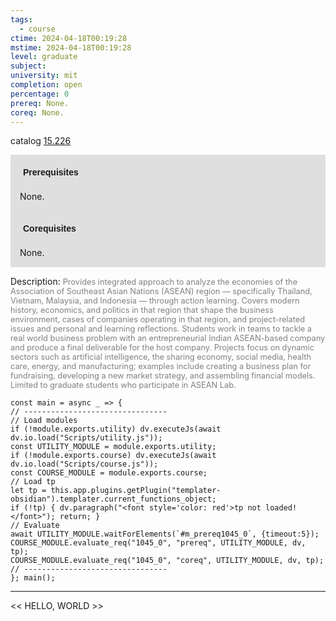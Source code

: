 ```yaml
---
tags:
  - course
ctime: 2024-04-18T00:19:28
mstime: 2024-04-18T00:19:28
level: graduate
subject: 
university: mit
completion: open
percentage: 0
prereq: None.
coreq: None.
---
```


catalog [15.226](http://student.mit.edu/catalog/m15a.html#15.226)

<span style="display: block; padding: 15px; background-color: rgb(100, 100, 100, 0.2);"><font id="m_prereq1045_0" style="display: block; font-family: Arial, sans-serif; font-weight: bold; padding: 5px">Prerequisites</font><br><span id="prereq1045_0">None.</span></span>
<span style="display: block; padding: 15px; background-color: rgb(100, 100, 100, 0.2);"><font id="m_coreq1045_0" style="display: block; font-family: Arial, sans-serif; font-weight: bold; padding: 5px">Corequisites</font><br><span id="coreq1045_0">None.</span></span>

<font style="">Description:</font>
<font style="color: grey; font-size: 0.8rem;">Provides integrated approach to analyze the economies of the Association of Southeast Asian Nations (ASEAN) region — specifically Thailand, Vietnam, Malaysia, and Indonesia — through action learning. Covers modern history, economics, and politics in that region that shape the business environment, cases of companies operating in that region, and project-related issues and personal and learning reflections. Students work in teams to tackle a real world business problem with an entrepreneurial Indian ASEAN-based company and produce a final deliverable for the host company. Projects focus on dynamic sectors such as artificial intelligence, the sharing economy, social media, health care, energy, and manufacturing; examples include creating a business plan for fundraising, developing a new market strategy, and assembling financial models. Limited to graduate students who participate in ASEAN Lab.</font>

```dataviewjs
const main = async _ => {
// --------------------------------
// Load modules
if (!module.exports.utility) dv.executeJs(await dv.io.load("Scripts/utility.js"));
const UTILITY_MODULE = module.exports.utility;
if (!module.exports.course) dv.executeJs(await dv.io.load("Scripts/course.js"));
const COURSE_MODULE = module.exports.course;
// Load tp
let tp = this.app.plugins.getPlugin("templater-obsidian").templater.current_functions_object;
if (!tp) { dv.paragraph("<font style='color: red'>tp not loaded!</font>"); return; }
// Evaluate
await UTILITY_MODULE.waitForElements(`#m_prereq1045_0`, {timeout:5});
COURSE_MODULE.evaluate_req("1045_0", "prereq", UTILITY_MODULE, dv, tp);
COURSE_MODULE.evaluate_req("1045_0", "coreq", UTILITY_MODULE, dv, tp);
// --------------------------------
}; main();
```

---

<< HELLO, WORLD >>
